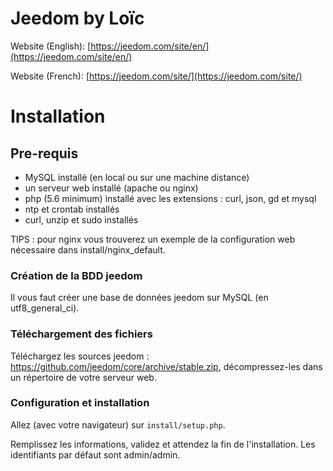 # Jeedom by Loïc #

Website (English): [https://jeedom.com/site/en/](https://jeedom.com/site/en/)

Website (French):  [https://jeedom.com/site/](https://jeedom.com/site/)

# Installation #

## Pre-requis
- MySQL installé (en local ou sur une machine distance)
- un serveur web installé (apache ou nginx)
- php (5.6 minimum) installé avec les extensions : curl, json, gd et mysql
- ntp et crontab installés
- curl, unzip et sudo installés

TIPS : pour nginx vous trouverez un exemple de la configuration web nécessaire dans install/nginx_default.

### Création de la BDD jeedom

Il vous faut créer une base de données jeedom sur MySQL (en utf8_general_ci).

### Téléchargement des fichiers

Téléchargez les sources jeedom : https://github.com/jeedom/core/archive/stable.zip, décompressez-les dans un répertoire de votre serveur web.

### Configuration et installation

Allez (avec votre navigateur) sur `install/setup.php`.

Remplissez les informations, validez et attendez la fin de l'installation. Les identifiants par défaut sont admin/admin.
